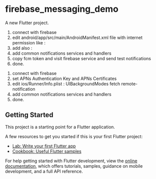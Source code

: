 # firebase_messaging_demo

A new Flutter project.

[//]: # (in android)
1. connect with firebase
2. edit android/app/src/main/AndroidManifest.xml file with internet permission like : <uses-permission android:name="android.permission.INTERNET"/>
3. add also : <meta-data
   android:name="com.google.firebase.messaging.default_notification_channel_id"
   android:value="high_importance_channel" />
4. add common notifications services and handlers
5. copy fcm token and visit firebase service and send test notifications 
6. done.

[//]: # (in ios)
1. connect with firebase
2. set APNs Authentication Key and APNs Certificates
3. edit ios/Runner/Info.plist :
   <key>UIBackgroundModes</key>
   <array>
   <string>fetch</string>
   <string>remote-notification</string>
   </array>
4. add common notifications services and handlers
5. done.


## Getting Started

This project is a starting point for a Flutter application.

A few resources to get you started if this is your first Flutter project:

- [Lab: Write your first Flutter app](https://docs.flutter.dev/get-started/codelab)
- [Cookbook: Useful Flutter samples](https://docs.flutter.dev/cookbook)

For help getting started with Flutter development, view the
[online documentation](https://docs.flutter.dev/), which offers tutorials,
samples, guidance on mobile development, and a full API reference.

